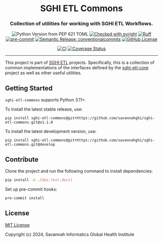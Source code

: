 <h1 align="center" style="border-bottom: none; text-align: center;">SGHI ETL Commons</h1>
<h3 align="center" style="text-align: center;">Collection of utilities for working with SGHI ETL Workflows.</h3>

<div align="center" style="text-align: center;">

![Python Version from PEP 621 TOML](https://img.shields.io/python/required-version-toml?tomlFilePath=https%3A%2F%2Fraw.githubusercontent.com%2Fsavannahghi%2Fsghi-etl-commons%2Fdevelop%2Fpyproject.toml&logo=python&labelColor=white)
[![Checked with pyright](https://microsoft.github.io/pyright/img/pyright_badge.svg)](https://microsoft.github.io/pyright/)
[![Ruff](https://img.shields.io/endpoint?url=https://raw.githubusercontent.com/astral-sh/ruff/main/assets/badge/v2.json)](https://github.com/astral-sh/ruff)
[![pre-commit](https://img.shields.io/badge/pre--commit-enabled-brightgreen?logo=pre-commit&logoColor=white)](https://github.com/pre-commit/pre-commit)
[![Semantic Release: conventionalcommits](https://img.shields.io/badge/semantic--release-conventionalcommits-e10079?logo=semantic-release)](https://github.com/semantic-release/semantic-release)
[![GitHub License](https://img.shields.io/badge/License-MIT-blue.svg)](https://github.com/savannahghi/sghi-etl-commons/blob/develop/LICENSE)

</div>

<div align="center" style="text-align: center;">

[![CI](https://github.com/savannahghi/sghi-etl-commons/actions/workflows/ci.yml/badge.svg)](https://github.com/savannahghi/sghi-etl-commons/actions/workflows/ci.yml)
[![Coverage Status](https://img.shields.io/coverallsCoverage/github/savannahghi/sghi-etl-commons?branch=develop&logo=coveralls)](https://coveralls.io/github/savannahghi/sghi-etl-commons?branch=develop)

</div>

---

This project is part of [SGHI ETL](https://github.com/savannahghi/sghi-etl-core/)
projects. Specifically, this is a collection of common implementations of the
interfaces defined by the [sghi-etl-core](https://github.com/savannahghi/sghi-etl-core/)
project as well as other useful utilities.

## Getting Started

`sghi-etl-commons` supports Python 3.11+.

To install the latest stable release, use:

```shell
pip install sghi-etl-commons@git+https://github.com/savannahghi/sghi-etl-commons.git@v1.1.0
```

To install the latest development version, use:

```shell
pip install sghi-etl-commons@git+https://github.com/savannahghi/sghi-etl-commons.git@develop
```

## Contribute

Clone the project and run the following command to install dependencies:

```bash
pip install -e .[dev,test,docs]
```

Set up pre-commit hooks:
```bash
pre-commit install
```

## License

[MIT License](https://github.com/savannahghi/sghi-etl-commons/blob/main/LICENSE)

Copyright (c) 2024, Savannah Informatics Global Health Institute
